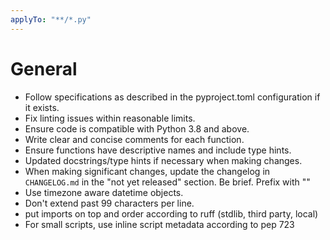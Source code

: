 ```yaml
---
applyTo: "**/*.py"
---
```

# General
- Follow specifications as described in the pyproject.toml configuration if it exists.
- Fix linting issues within reasonable limits.
- Ensure code is compatible with Python 3.8 and above.
- Write clear and concise comments for each function.
- Ensure functions have descriptive names and include type hints.
- Updated docstrings/type hints if necessary when making changes.
- When making significant changes, update the changelog in `CHANGELOG.md` in the "not yet released" section. Be brief. Prefix with "<copilot>"
- Use timezone aware datetime objects.
- Don't extend past 99 characters per line.
- put imports on top and order according to ruff (stdlib, third party, local)
- For small scripts, use inline script metadata according to pep 723
